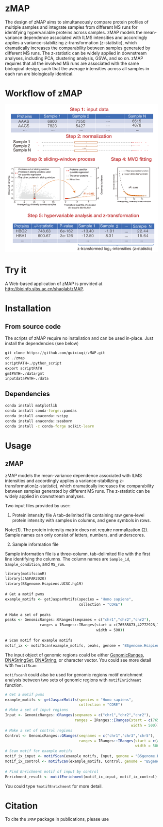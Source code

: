 # zMAP

The design of zMAP aims to simultaneously compare protein profiles of multiple samples and integrate samples from different MS runs for identifying hypervariable 
proteins across samples. zMAP models the mean-variance dependence associated with ILMS intensities and accordingly applies a variance-stabilizing z-transformation
(z-statistic), which dramatically increases the comparability between samples generated by different MS runs. The z-statistic can be widely applied in downstream 
analyses, including PCA, clustering analysis, GSVA, and so on.
zMAP requires that all the involved MS runs are associated with the same biological design, such that the average intensities across all samples in each run are biologically identical.

# Workflow of zMAP

![Workflow of zMAP](https://github.com/guixiuqi/zMAP/blob/main/imgs/zMAP_workflow.png "zMAP Workflow")

# Try it

A Web-based application of zMAP is provided at http://bioinfo.sibs.ac.cn/shaolab/zMAP. 


# Installation
## From source code
The scripts of zMAP  require no installation and can be used in-place. Just install the dependencies (see below)

```python
git clone https://github.com/guixiuqi/zMAP.git
cd ./zmap
scriptPATH=./python_script
export scriptPATH
gmtPATH=./data/gmt
inputdataPATH=./data
```
## Dependencies
```bat
conda install matplotlib
conda install conda-forge::pandas
conda install anaconda::scipy
conda install anaconda::seaborn
conda install -c conda-forge scikit-learn
```


# Usage

## zMAP
zMAP models the mean-variance dependence associated with ILMS intensities and accordingly applies a variance-stabilizing z-transformation(z-statistic), which dramatically increases the comparability between samples generated by different MS runs. The z-statistic can be widely applied in downstream analyses.

Two input files provided by user:

1. Protein intensity file
A tab-delimited file containing raw gene-level protein intensity with samples in columns, and gene symbols in rows.

Note:(1). The protein intensity matrix does not require normalization.(2). Sample names can only consist of letters, numbers, and underscores.

2. Sample information file

Sample information file is a three-column, tab-delimited file with the first line identifying the columns. The column names are ```Sample_id```, ```Sample_condition```, and ```MS_run```.

```bat
library(motifscanR)
library(JASPAR2020)
library(BSgenome.Hsapiens.UCSC.hg19)

# Get a motif pwms
example_motifs <- getJasparMotifs(species = "Homo sapiens",
                                  collection = "CORE")

# Make a set of peaks
peaks <- GenomicRanges::GRanges(seqnames = c("chr1","chr2","chr2"),
                ranges = IRanges::IRanges(start = c(76585873,42772928,100183786),
                                          width = 500))

# Scan motif for example motifs
motif_ix <- motifScan(example_motifs, peaks, genome = "BSgenome.Hsapiens.UCSC.hg19")
```
The input object of genomic regions could be either [GenomicRanges](https://kasperdanielhansen.github.io/genbioconductor/html/GenomicRanges_GRanges.html), [DNAStringSet](https://kasperdanielhansen.github.io/genbioconductor/html/Biostrings.html), 
[DNAString](https://kasperdanielhansen.github.io/genbioconductor/html/Biostrings.html), or character vector. You could see more detail with `?motifScan`

`motifscanR` could also be used for genomic regions motif enrichment analysis
 between two sets of genomic regions with `motifEnrichment` function. 

```r
# Get a motif pwms
example_motifs <- getJasparMotifs(species = "Homo sapiens",
                                  collection = "CORE")
# Make a set of input regions
Input <- GenomicRanges::GRanges(seqnames = c("chr1","chr2","chr2"),
                                ranges = IRanges::IRanges(start = c(76585873,42772928,100183786),
                                                          width = 500))
# Make a set of control regions
Control <- GenomicRanges::GRanges(seqnames = c("chr1","chr3","chr5"),
                                  ranges = IRanges::IRanges(start = c(453123,6524593,100184233),
                                                            width = 500))
# Scan motif for example motifs
motif_ix_input <- motifScan(example_motifs, Input, genome = "BSgenome.Hsapiens.UCSC.hg19")
motif_ix_control <- motifScan(example_motifs, Control, genome = "BSgenome.Hsapiens.UCSC.hg19")

# Find Enrichment motif of input by control
Enrichment_result <- motifEnrichment(motif_ix_input, motif_ix_control)
```
You could type `?motifEnrichment` for more detail.

# Citation

To cite the `zMAP` package in publications, please use



